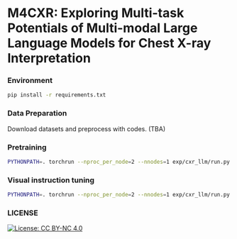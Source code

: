 # M4CXR: Exploring Multi-task Potentials of Multi-modal Large Language Models for Chest X-ray Interpretation

### Environment
```bash
pip install -r requirements.txt
```

### Data Preparation
Download datasets and preprocess with codes.
(TBA)

### Pretraining
```bash
PYTHONPATH=. torchrun --nproc_per_node=2 --nnodes=1 exp/cxr_llm/run.py --add_cfg_list mrg amp_bf16 pre_training_abstractor paths
```

### Visual instruction tuning

```bash
PYTHONPATH=. torchrun --nproc_per_node=2 --nnodes=1 exp/cxr_llm/run.py --add_cfg_list mrg iu vqa amp_bf16 instruction_tuning paths
```

### LICENSE
[![License: CC BY-NC 4.0](https://img.shields.io/badge/License-CC%20BY--NC%204.0-lightgrey.svg)](https://creativecommons.org/licenses/by-nc/4.0/)
